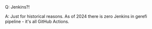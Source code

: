 Q: Jenkins?!

A: Just for historical reasons. As of 2024 there is zero Jenkins in gerefi pipeline - it's all GitHub Actions.
